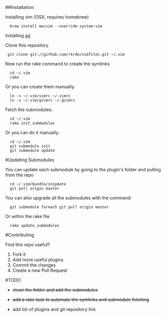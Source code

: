 ##Installation:

Installing vim (OSX, requires homebrew)

```
  brew install macvim --override-system-vim
```

Installing [ag](https://github.com/ggreer/the_silver_searcher#installationn)

Clone this repository

```
 git clone git://github.com/rkrdo/vimfiles.git ~/.vim

```
Now run the rake command to create the symlinks

```
  cd ~/.vim
  rake
```

Or you can create them manually:

```
  ln -s ~/.vim/vimrc ~/.vimrc
  ln -s ~/.vim/gvimrc ~/.gvimrc
```

Fetch the submodules:

```
  cd ~/.vim
  rake init_submodules
```

Or you can do it manually:

```
  cd ~/.vim
  git submodule init
  git submodule update
```

#Updating Submodules

You can update each submodule by going to the plugin's folder and pulling from the repo

```
  cd ~/.vim/bundle/snipmate
  git pull origin master
```

You can also upgrade all the submodules with the command:

```
  git submodule foreach git pull origin master
```

Or within the rake file

```
  rake update_submodules
```

#Contributing

Find this repo useful?

1. Fork it
2. Add more useful plugins
3. Commit the changes
4. Create a new Pull Request

#TODO

- ~~clean the folder and add the submodules~~

- ~~add a rake task to automate the symlinks and submodule fetching~~

- add list of plugins and git repository link



